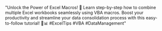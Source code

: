 "Unlock the Power of Excel Macros! 🚀 Learn step-by-step how to combine multiple Excel workbooks seamlessly using VBA macros. 
Boost your productivity and streamline your data consolidation process with this easy-to-follow tutorial! 💼📊 #ExcelTips #VBA #DataManagement"
